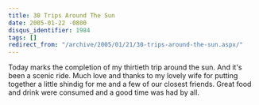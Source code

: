 ```yaml
---
title: 30 Trips Around The Sun
date: 2005-01-22 -0800
disqus_identifier: 1984
tags: []
redirect_from: "/archive/2005/01/21/30-trips-around-the-sun.aspx/"
---
```


Today marks the completion of my thirtieth trip around the sun. And it's
been a scenic ride. Much love and thanks to my lovely wife for putting
together a little shindig for me and a few of our closest friends. Great
food and drink were consumed and a good time was had by all.

